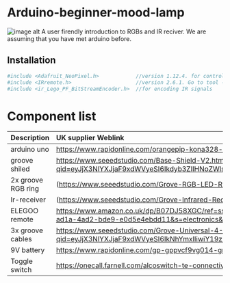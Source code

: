 # Arduino-beginner-mood-lamp
![image alt](https://github.com/fatiuhafees/Arduino_Introduction_to_RGBs_and_IR_reciver/blob/ec877865874518a25d39799e1775e3844a426781/Mood%20Lamp%202.jpg)
A user firendly introduction to RGBs and IR reciver. We are assuming that you have met arduino before. 

## Installation 
```bash
#include <Adafruit_NeoPixel.h>            //version 1.12.4. for controlling RGB ring
#include <IRremote.h>                     //version 2.6.1. Go to tool -> manage library -> search for: IRremote -> install version: 2.6.1
#include <ir_Lego_PF_BitStreamEncoder.h>  //for encoding IR signals
```

# Component list 
|Description|UK supplier Weblink|
|:-|:-|
|arduino uno |https://www.rapidonline.com/orangepip-kona328-arduino-uno-compatible-development-board-75-0550|
|groove shiled|https://www.seeedstudio.com/Base-Shield-V2.html?qid=eyJjX3NlYXJjaF9xdWVyeSI6Ikdyb3ZlIHNoZWlsZCIsImNfc2VhcmNoX3Jlc3VsdF9wb3MiOjEzLCJjX3RvdGFsX3Jlc3VsdHMiOjI2MCwiY19zZWFyY2hfcmVzdWx0X3R5cGUiOiJQcm9kdWN0IiwiY19zZWFyY2hfZmlsdGVycyI6InN0b3JlQ29kZTpbcmV0YWlsZXJdICYmIHF1YW50aXR5X2FuZF9zdG9ja19zdGF0dXM6WzFdIn0%3D|
|2x groove RGB ring|(https://www.seeedstudio.com/Grove-RGB-LED-Ring-16-WS2813-Mini-p-4201.html)|
|Ir-receiver|(https://www.seeedstudio.com/Grove-Infrared-Receiver.html)|
|ELEGOO remote|https://www.amazon.co.uk/dp/B07DJ58XGC/ref=sspa_dk_detail_3?psc=1&pd_rd_i=B07DJ58XGC&pd_rd_w=tL477&content-id=amzn1.sym.46187d6a-4306-4bc6-830c-7b2085e0e39f&pf_rd_p=46187d6a-4306-4bc6-830c-7b2085e0e39f&pf_rd_r=9A9GYDBFN27061N31GVH&pd_rd_wg=39ksB&pd_rd_r=41010ef7-ad1a-4ad2-bde9-e0d5e4ebdd11&s=electronics&sp_csd=d2lkZ2V0TmFtZT1zcF9kZXRhaWw|
|3x groove cables|https://www.seeedstudio.com/Grove-Universal-4-Pin-Buckled-5cm-Cable-5-PCs-Pack.html?qid=eyJjX3NlYXJjaF9xdWVyeSI6IkNhYmxlIiwiY19zZWFyY2hfcmVzdWx0X3BvcyI6MjMsImNfdG90YWxfcmVzdWx0cyI6NTUsImNfc2VhcmNoX3Jlc3VsdF90eXBlIjoiUHJvZHVjdCIsImNfc2VhcmNoX2ZpbHRlcnMiOiJzdG9yZUNvZGU6W3JldGFpbGVyXSAmJiBxdWFudGl0eV9hbmRfc3RvY2tfc3RhdHVzOlsxXSJ9|
|9V battery|https://www.rapidonline.com/gp-gppvcf9vg014-greencell-zinc-chloride-9v-pp3-battery-single-18-1058|
|Toggle switch|https://onecall.farnell.com/alcoswitch-te-connectivity/2-1825137-6/toggle-switch-spdt-5a-120vac-panel/dp/3397746|
